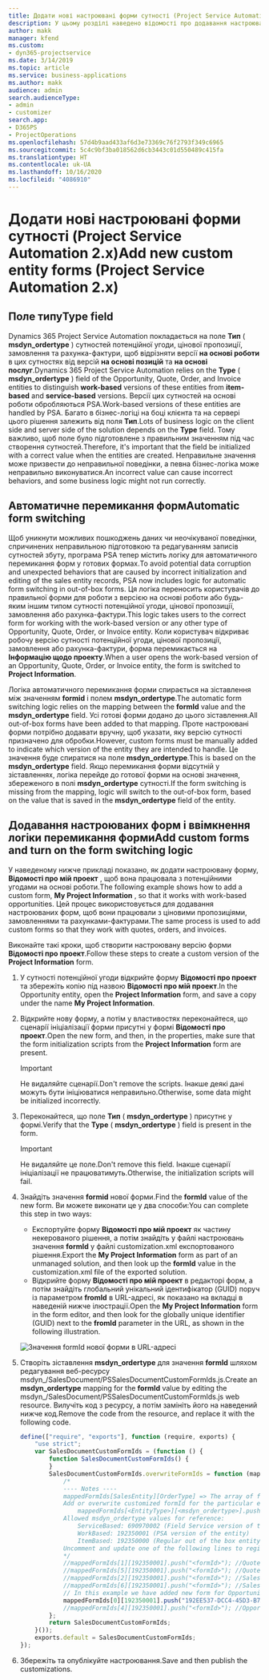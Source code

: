 ```yaml
---
title: Додати нові настроювані форми сутності (Project Service Automation 2.x)
description: У цьому розділі наведено відомості про додавання настроюваних форм сутностей до потенційних угод, цінових пропозицій, замовлень або рахунків-фактур у Dynamics 365 Project Service Automation 2.x.
author: makk
manager: kfend
ms.custom:
- dyn365-projectservice
ms.date: 3/14/2019
ms.topic: article
ms.service: business-applications
ms.author: makk
audience: admin
search.audienceType:
- admin
- customizer
search.app:
- D365PS
- ProjectOperations
ms.openlocfilehash: 57d4b9aad433af6d3e73369c76f2793f349c6965
ms.sourcegitcommit: 5c4c9bf3ba018562d6cb3443c01d550489c415fa
ms.translationtype: HT
ms.contentlocale: uk-UA
ms.lasthandoff: 10/16/2020
ms.locfileid: "4086910"
---
```

# <a name="add-new-custom-entity-forms-project-service-automation-2x"></a><span data-ttu-id="275f4-103">Додати нові настроювані форми сутності (Project Service Automation 2.x)</span><span class="sxs-lookup"><span data-stu-id="275f4-103">Add new custom entity forms (Project Service Automation 2.x)</span></span>

## <a name="type-field"></a><span data-ttu-id="275f4-104">Поле типу</span><span class="sxs-lookup"><span data-stu-id="275f4-104">Type field</span></span> 

<span data-ttu-id="275f4-105">Dynamics 365 Project Service Automation покладається на поле **Тип** ( **msdyn\_ordertype** ) сутностей потенційної угоди, цінової пропозиції, замовлення та рахунка-фактури, щоб відрізняти версії **на основі роботи** в цих сутностях від версій **на основі позицій** та **на основі послуг**.</span><span class="sxs-lookup"><span data-stu-id="275f4-105">Dynamics 365 Project Service Automation relies on the **Type** ( **msdyn\_ordertype** ) field of the Opportunity, Quote, Order, and Invoice entities to distinguish **work-based** versions of these entities from **item-based** and **service-based** versions.</span></span> <span data-ttu-id="275f4-106">Версії цих сутностей на основі роботи обробляються PSA.</span><span class="sxs-lookup"><span data-stu-id="275f4-106">Work-based versions of these entities are handled by PSA.</span></span> <span data-ttu-id="275f4-107">Багато в бізнес-логіці на боці клієнта та на сервері цього рішення залежить від поля **Тип**.</span><span class="sxs-lookup"><span data-stu-id="275f4-107">Lots of business logic on the client side and server side of the solution depends on the **Type** field.</span></span> <span data-ttu-id="275f4-108">Тому важливо, щоб поле було підготовлене з правильним значенням під час створення сутностей.</span><span class="sxs-lookup"><span data-stu-id="275f4-108">Therefore, it's important that the field be initialized with a correct value when the entities are created.</span></span> <span data-ttu-id="275f4-109">Неправильне значення може призвести до неправильної поведінки, а певна бізнес-логіка може неправильно виконуватися.</span><span class="sxs-lookup"><span data-stu-id="275f4-109">An incorrect value can cause incorrect behaviors, and some business logic might not run correctly.</span></span>

## <a name="automatic-form-switching"></a><span data-ttu-id="275f4-110">Автоматичне перемикання форм</span><span class="sxs-lookup"><span data-stu-id="275f4-110">Automatic form switching</span></span>

<span data-ttu-id="275f4-111">Щоб уникнути можливих пошкоджень даних чи неочікуваної поведінки, спричинених неправильною підготовкою та редагуванням записів сутностей збуту, програма PSA тепер містить логіку для автоматичного перемикання форм у готових формах.</span><span class="sxs-lookup"><span data-stu-id="275f4-111">To avoid potential data corruption and unexpected behaviors that are caused by incorrect initialization and editing of the sales entity records, PSA now includes logic for automatic form switching in out-of-box forms.</span></span> <span data-ttu-id="275f4-112">Ця логіка переносить користувачів до правильної форми для роботи з версією на основі роботи або будь-яким іншим типом сутності потенційної угоди, цінової пропозиції, замовлення або рахунка-фактури.</span><span class="sxs-lookup"><span data-stu-id="275f4-112">This logic takes users to the correct form for working with the work-based version or any other type of Opportunity, Quote, Order, or Invoice entity.</span></span> <span data-ttu-id="275f4-113">Коли користувач відкриває робочу версію сутності потенційної угоди, цінової пропозиції, замовлення або рахунка-фактури, форма перемикається на **Інформацію щодо проекту**.</span><span class="sxs-lookup"><span data-stu-id="275f4-113">When a user opens the work-based version of an Opportunity, Quote, Order, or Invoice entity, the form is switched to **Project Information**.</span></span>

<span data-ttu-id="275f4-114">Логіка автоматичного перемикання форми спирається на зіставлення між значенням **formid** і полем **msdyn\_ordertype**.</span><span class="sxs-lookup"><span data-stu-id="275f4-114">The automatic form switching logic relies on the mapping between the **formId** value and the **msdyn\_ordertype** field.</span></span> <span data-ttu-id="275f4-115">Усі готові форми додано до цього зіставлення.</span><span class="sxs-lookup"><span data-stu-id="275f4-115">All out-of-box forms have been added to that mapping.</span></span> <span data-ttu-id="275f4-116">Проте настроювані форми потрібно додавати вручну, щоб указати, яку версію сутності призначено для обробки.</span><span class="sxs-lookup"><span data-stu-id="275f4-116">However, custom forms must be manually added to indicate which version of the entity they are intended to handle.</span></span> <span data-ttu-id="275f4-117">Це значення буде спиратися на поле **msdyn\_ordertype**.</span><span class="sxs-lookup"><span data-stu-id="275f4-117">This is based on the **msdyn\_ordertype** field.</span></span> <span data-ttu-id="275f4-118">Якщо перемикання форми відсутній у зіставленнях, логіка перейде до готової форми на основі значення, збереженого в полі **msdyn\_ordertype** сутності.</span><span class="sxs-lookup"><span data-stu-id="275f4-118">If the form switching is missing from the mapping, logic will switch to the out-of-box form, based on the value that is saved in the **msdyn\_ordertype** field of the entity.</span></span>

## <a name="add-custom-forms-and-turn-on-the-form-switching-logic"></a><span data-ttu-id="275f4-119">Додавання настроюваних форм і ввімкнення логіки перемикання форми</span><span class="sxs-lookup"><span data-stu-id="275f4-119">Add custom forms and turn on the form switching logic</span></span>

<span data-ttu-id="275f4-120">У наведеному нижче прикладі показано, як додати настроювану форму, **Відомості про мій проект** , щоб вона працювала з потенційними угодами на основі роботи.</span><span class="sxs-lookup"><span data-stu-id="275f4-120">The following example shows how to add a custom form, **My Project Information** , so that it works with work-based opportunities.</span></span> <span data-ttu-id="275f4-121">Цей процес використовується для додавання настроюваних форм, щоб вони працювали з ціновими пропозиціями, замовленнями та рахунками-фактурами.</span><span class="sxs-lookup"><span data-stu-id="275f4-121">The same process is used to add custom forms so that they work with quotes, orders, and invoices.</span></span>

<span data-ttu-id="275f4-122">Виконайте такі кроки, щоб створити настроювану версію форми **Відомості про проект**.</span><span class="sxs-lookup"><span data-stu-id="275f4-122">Follow these steps to create a custom version of the **Project Information** form.</span></span>

1. <span data-ttu-id="275f4-123">У сутності потенційної угоди відкрийте форму **Відомості про проект** та збережіть копію під назвою **Відомості про мій проект**.</span><span class="sxs-lookup"><span data-stu-id="275f4-123">In the Opportunity entity, open the **Project Information** form, and save a copy under the name **My Project Information**.</span></span>
2. <span data-ttu-id="275f4-124">Відкрийте нову форму, а потім у властивостях переконайтеся, що сценарії ініціалізації форми присутні у формі **Відомості про проект**.</span><span class="sxs-lookup"><span data-stu-id="275f4-124">Open the new form, and then, in the properties, make sure that the form initialization scripts from the **Project Information** form are present.</span></span> 

    > [!IMPORTANT]
    > <span data-ttu-id="275f4-125">Не видаляйте сценарії.</span><span class="sxs-lookup"><span data-stu-id="275f4-125">Don't remove the scripts.</span></span> <span data-ttu-id="275f4-126">Інакше деякі дані можуть бути ініціюватися неправильно.</span><span class="sxs-lookup"><span data-stu-id="275f4-126">Otherwise, some data might be initialized incorrectly.</span></span>

3. <span data-ttu-id="275f4-127">Переконайтеся, що поле **Тип** ( **msdyn\_ordertype** ) присутнє у формі.</span><span class="sxs-lookup"><span data-stu-id="275f4-127">Verify that the **Type** ( **msdyn\_ordertype** ) field is present in the form.</span></span> 

    > [!IMPORTANT]
    > <span data-ttu-id="275f4-128">Не видаляйте це поле.</span><span class="sxs-lookup"><span data-stu-id="275f4-128">Don't remove this field.</span></span> <span data-ttu-id="275f4-129">Інакше сценарії ініціалізації не працюватимуть.</span><span class="sxs-lookup"><span data-stu-id="275f4-129">Otherwise, the initialization scripts will fail.</span></span>

4. <span data-ttu-id="275f4-130">Знайдіть значення **formid** нової форми.</span><span class="sxs-lookup"><span data-stu-id="275f4-130">Find the **formId** value of the new form.</span></span> <span data-ttu-id="275f4-131">Ви можете виконати це у два способи:</span><span class="sxs-lookup"><span data-stu-id="275f4-131">You can complete this step in two ways:</span></span>

    - <span data-ttu-id="275f4-132">Експортуйте форму **Відомості про мій проект** як частину некерованого рішення, а потім знайдіть у файлі настроювань значення **formId** у файлі customization.xml експортованого рішення.</span><span class="sxs-lookup"><span data-stu-id="275f4-132">Export the **My Project Information** form as part of an unmanaged solution, and then look up the **formId** value in the customization.xml file of the exported solution.</span></span>
    - <span data-ttu-id="275f4-133">Відкрийте форму **Відомості про мій проект** в редакторі форм, а потім знайдіть глобальний унікальний ідентифікатор (GUID) поруч із параметром **fromId** в URL-адресі, як показано на вкладці в наведеній нижче ілюстрації.</span><span class="sxs-lookup"><span data-stu-id="275f4-133">Open the **My Project Information** form in the form editor, and then look for the globally unique identifier (GUID) next to the **fromId** parameter in the URL, as shown in the following illustration.</span></span>

    ![Значення formId нової форми в URL-адресі](media/how-to-add-custom-forms-in-v2.0.png)

5. <span data-ttu-id="275f4-135">Створіть зіставлення **msdyn\_ordertype** для значення **formId** шляхом редагування веб-ресурсу msdyn\_/SalesDocument/PSSalesDocumentCustomFormIds.js.</span><span class="sxs-lookup"><span data-stu-id="275f4-135">Create an **msdyn\_ordertype** mapping for the **formId** value by editing the msdyn\_/SalesDocument/PSSalesDocumentCustomFormIds.js web resource.</span></span> <span data-ttu-id="275f4-136">Вилучіть код з ресурсу, а потім замініть його на наведений нижче код.</span><span class="sxs-lookup"><span data-stu-id="275f4-136">Remove the code from the resource, and replace it with the following code.</span></span>

    ```javascript
    define(["require", "exports"], function (require, exports) {
        "use strict";
        var SalesDocumentCustomFormIds = (function () {
            function SalesDocumentCustomFormIds() {
            }
            SalesDocumentCustomFormIds.overwriteFormIds = function (mappedFormIds) {
                /*
                ---- Notes ----
                mappedFormIds[SalesEntity][OrderType] => The array of forms IDs that support particular entity and order type
                Add or overwrite customized formId for the particular entity and order type by calling:
                    mappedFormIds[<EntityType>][<msdyn_ordertype>].push("<formId>");
                Allowed msdyn_ordertype values for reference:
                    ServiceBased: 690970002 (Field Service version of the entity)
                    WorkBased: 192350001 (PSA version of the entity)
                    ItemBased: 192350000 (Regular out of the box entity)
                Uncomment and update one of the following lines to register custom PSA form for required entity:
                */      
                //mappedFormIds[1][192350001].push("<formId>"); //Quote
                //mappedFormIds[5][192350001].push("<formId>"); //Quote Line
                //mappedFormIds[2][192350001].push("<formId>"); //Sales Order
                //mappedFormIds[6][192350001].push("<formId>"); //Sales Order Line
                // In this example we have added new form for Opportunity
                mappedFormIds[0][192350001].push("192EE537-DCC4-45D3-B7AF-EA694B9113D2"); //Opportunity
                //mappedFormIds[4][192350001].push("<formId>"); //Opportunity Line
            };
            return SalesDocumentCustomFormIds;
        }());
        exports.default = SalesDocumentCustomFormIds;
    });
    ```

6. <span data-ttu-id="275f4-137">Збережіть та опублікуйте настроювання.</span><span class="sxs-lookup"><span data-stu-id="275f4-137">Save and then publish the customizations.</span></span>
